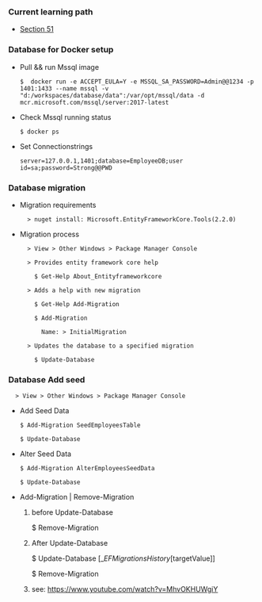 ### Current learning path

* [Section 51](https://www.youtube.com/watch?v=qDUS8ocavBU)

### Database for Docker setup

- Pull && run Mssql image

      $  docker run -e ACCEPT_EULA=Y -e MSSQL_SA_PASSWORD=Admin@@1234 -p 1401:1433 --name mssql -v "d:/workspaces/database/data":/var/opt/mssql/data -d mcr.microsoft.com/mssql/server:2017-latest

- Check Mssql running status

      $ docker ps

- Set Connectionstrings

      server=127.0.0.1,1401;database=EmployeeDB;user id=sa;password=Strong@@PWD


### Database migration

- Migration requirements

        > nuget install: Microsoft.EntityFrameworkCore.Tools(2.2.0)

- Migration process

        > View > Other Windows > Package Manager Console

        > Provides entity framework core help

          $ Get-Help About_Entityframeworkcore

        > Adds a help with new migration

          $ Get-Help Add-Migration

          $ Add-Migration

            Name: > InitialMigration

        > Updates the database to a specified migration

          $ Update-Database

### Database Add seed

      > View > Other Windows > Package Manager Console

- Add Seed Data
 
      $ Add-Migration SeedEmployeesTable

      $ Update-Database

- Alter Seed Data

      $ Add-Migration AlterEmployeesSeedData

      $ Update-Database

- Add-Migration | Remove-Migration

  1. before Update-Database

      $ Remove-Migration

  2. After Update-Database

      $ Update-Database [__EFMigrationsHistory_[targetValue]]

      $ Remove-Migration

  3. see: https://www.youtube.com/watch?v=MhvOKHUWgiY

